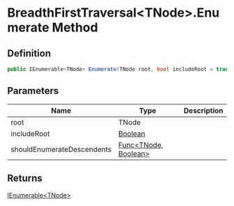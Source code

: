 # BreadthFirstTraversal&lt;TNode&gt;.Enumerate Method
## Definition

```c#
public IEnumerable<TNode> Enumerate(TNode root, bool includeRoot = true, Func<TNode, Boolean> shouldEnumerateDescendents = null);
```

## Parameters

| Name | Type | Description |
| ---- | ---- | ----------- |
| root | TNode |  |
| includeRoot | [Boolean](https://learn.microsoft.com/en-gb/dotnet/api/System.Boolean) |  |
| shouldEnumerateDescendents | [Func&lt;TNode, Boolean&gt;](https://learn.microsoft.com/en-gb/dotnet/api/System.Func-2) |  |

## Returns

[IEnumerable&lt;TNode&gt;](https://learn.microsoft.com/en-gb/dotnet/api/System.Collections.Generic.IEnumerable-1)
